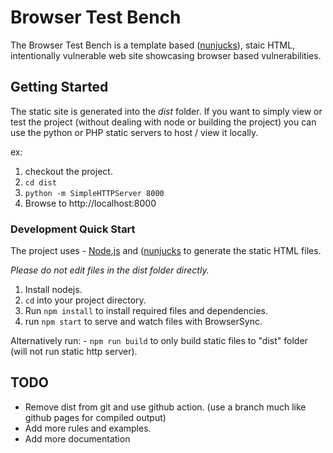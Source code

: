 # Browser Test Bench

The Browser Test Bench is a template based ([nunjucks](https://mozilla.github.io/nunjucks/templating.html)), staic HTML, intentionally vulnerable web site showcasing browser based vulnerabilities.

 

## Getting Started

The static site is generated into the *dist* folder. If you want to simply view or test the project (without dealing with node or building the project) you can use the python or PHP static servers to host / view it locally. 

ex: 

1. checkout the project.
2. `cd dist`
3. `python -m SimpleHTTPServer 8000`
4. Browse to http://localhost:8000 


### Development Quick Start

The project uses - [Node.js](http://nodejs.org) and ([nunjucks](https://mozilla.github.io/nunjucks/templating.html) to generate the static HTML files. 

*Please do not edit files in the dist folder directly.*

1. Install nodejs.
1. `cd` into your project directory.
2. Run `npm install` to install required files and dependencies.
3. run `npm start` to serve and watch files with BrowserSync.

Alternatively run:
    - `npm run build` to only build static files to "dist" folder (will not run static http server).

## TODO
 - Remove dist from git and use github action. (use a branch much like github pages for compiled output)  
 - Add more rules and examples.
 - Add more documentation
